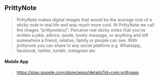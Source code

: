 ## PrittyNote

> PrittyNote makes digital images that would be the average size of a sticky note in real life and way much more cool. At PrittyNote we call the images “prittynote(s)”. Perceive real sticky notes that you've written a joke, advice, quote, lovely message, or anything and left somewhere a friend, relative, family or people can see. With prittynote you can share to any social platform e.g. Whatsapp, facebook, twitter, tumblr, instagram etc.

#### Mobile App
> https://play.google.com/store/apps/details?id=com.prittyapp
